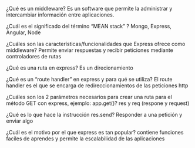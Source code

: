 ¿Qué es un middleware?
Es un software que permite la administrar y intercambiar información entre aplicaciones.

¿Cuál es el significado del término “MEAN stack” ?
Mongo, Express, Angular, Node

¿Cuáles son las características/funcionalidades que Express ofrece como middleware?
Permite enviar respuestas y recibir peticiones mediante controladores de rutas

¿Qué es una ruta en express?
Es un direcionamiento

¿Qué es un “route handler” en express y para qué se utiliza?
El route handler es el que se encarga de redireccionamientos de las peticiones http

¿Cuáles son los 2 parámetros necesarios para crear una ruta para el método GET con express, ejemplo: app.get()?
res y req (respone y request)

¿Qué es lo que hace la instrucción res.send?
Responder a una petición y enviar algo

¿Cuál es el motivo por el que express es tan popular?
contiene funciones faciles de aprendes y permite la escalabilidad de las aplicaciones